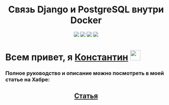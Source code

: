 <!-- Заголовок -->
<h1 align="center">
  <br>
   Связь Django и PostgreSQL внутри Docker
  <br>
</h1>
<!-- Описание -->
<p align="center">
  <a href="https://github.com/blackcater/blackcater/raw/main/images/Hi.gif" target="_blank">

  </a>
</p>
<!-- Иконки -->
<p align="center">
  <img src="https://img.shields.io/badge/Django-4.1.6-green">
  <img src="https://img.shields.io/badge/Python-3.10.7-blue">
  <img src="https://img.shields.io/badge/PostgreSQL-orange">
  <img src="https://img.shields.io/badge/Deploy-Docker-blueviolet">
</p>
<div>
      <h1>Всем привет, я <a href="https://www.gilmanov.net/" target="_blank">Константин</a> <img src="https://github.com/blackcater/blackcater/raw/main/images/Hi.gif" height="32"/></h1>
      <h3>Полное руководство и описание можно посмотреть в моей статье на Хабре:</h3>
   <center>
<h2><a href="https://habr.com/ru/articles/729610/">Статья</a></h2>
</center>